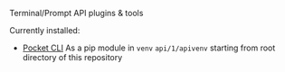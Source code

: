 Terminal/Prompt API plugins & tools

Currently installed:
* [Pocket CLI](https://github.com/achembarpu/pockyt)
As a pip module in `venv` `api/1/apivenv` starting from root directory of this repository
<!--Logged into getpocket with liam@skinetics.tech-->